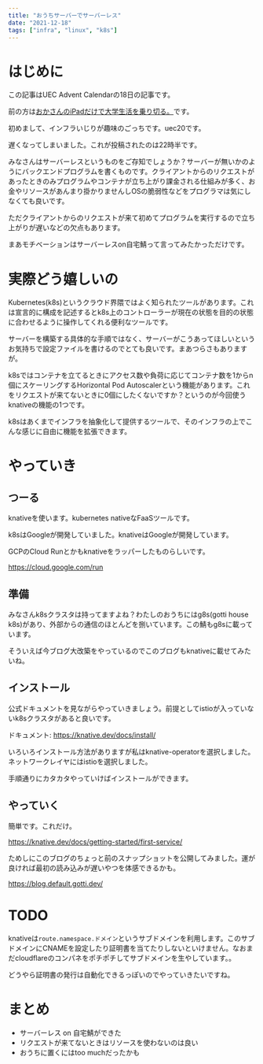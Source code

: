 ```yaml
---
title: "おうちサーバーでサーバーレス"
date: "2021-12-18"
tags: ["infra", "linux", "k8s"]
---
```


# はじめに

この記事はUEC Advent Calendarの18日の記事です。

前の方は[おかさんのiPadだけで大学生活を乗り切る。](https://aok-a.hatenablog.com/entry/2021/12/17/012002)です。

初めまして、インフラいじりが趣味のごっちです。uec20です。

遅くなってしまいました。これが投稿されたのは22時半です。

みなさんはサーバーレスというものをご存知でしょうか？サーバーが無いかのようにバックエンドプログラムを書くものです。クライアントからのリクエストがあったときのみプログラムやコンテナが立ち上がり課金される仕組みが多く、お金やリソースがあんまり掛かりませんしOSの脆弱性などをプログラマは気にしなくても良いです。

ただクライアントからのリクエストが来て初めてプログラムを実行するので立ち上がりが遅いなどの欠点もあります。

まあモチベーションはサーバーレスon自宅鯖って言ってみたかっただけです。

# 実際どう嬉しいの

Kubernetes(k8s)というクラウド界隈ではよく知られたツールがあります。これは宣言的に構成を記述するとk8s上のコントローラーが現在の状態を目的の状態に合わせるように操作してくれる便利なツールです。

サーバーを構築する具体的な手順ではなく、サーバーがこうあってほしいというお気持ちで設定ファイルを書けるのでとても良いです。まあつらさもありますが。

k8sではコンテナを立てるときにアクセス数や負荷に応じてコンテナ数を1からn個にスケーリングするHorizontal Pod Autoscalerという機能があります。これをリクエストが来てないときに0個にしたくないですか？というのが今回使うknativeの機能の1つです。

k8sはあくまでインフラを抽象化して提供するツールで、そのインフラの上でこんな感じに自由に機能を拡張できます。

# やっていき

## つーる

knativeを使います。kubernetes nativeなFaaSツールです。

k8sはGoogleが開発していました。knativeはGoogleが開発しています。

GCPのCloud Runとかもknativeをラッパーしたものらしいです。

https://cloud.google.com/run

## 準備

みなさんk8sクラスタは持ってますよね？わたしのおうちにはg8s(gotti house k8s)があり、外部からの通信のほとんどを捌いています。この鯖もg8sに載っています。

そういえば今ブログ大改築をやっているのでこのブログもknativeに載せてみたいね。

## インストール

公式ドキュメントを見ながらやっていきましょう。前提としてistioが入っていないk8sクラスタがあると良いです。

ドキュメント: https://knative.dev/docs/install/

いろいろインストール方法がありますが私はknative-operatorを選択しました。ネットワークレイヤにはistioを選択しました。

手順通りにカタカタやっていけばインストールができます。

## やっていく

簡単です。これだけ。

https://knative.dev/docs/getting-started/first-service/

ためしにこのブログのちょっと前のスナップショットを公開してみました。運が良ければ最初の読み込みが遅いやつを体感できるかも。

https://blog.default.gotti.dev/

# TODO

knativeは`route.namespace.ドメイン`というサブドメインを利用します。このサブドメインにCNAMEを設定したり証明書を当てたりしないといけません。なおまだcloudflareのコンパネをポチポチしてサブドメインを生やしています。。

どうやら証明書の発行は自動化できるっぽいのでやっていきたいですね。

# まとめ

- サーバーレス on 自宅鯖ができた
- リクエストが来てないときはリソースを使わないのは良い
- おうちに置くにはtoo muchだったかも
